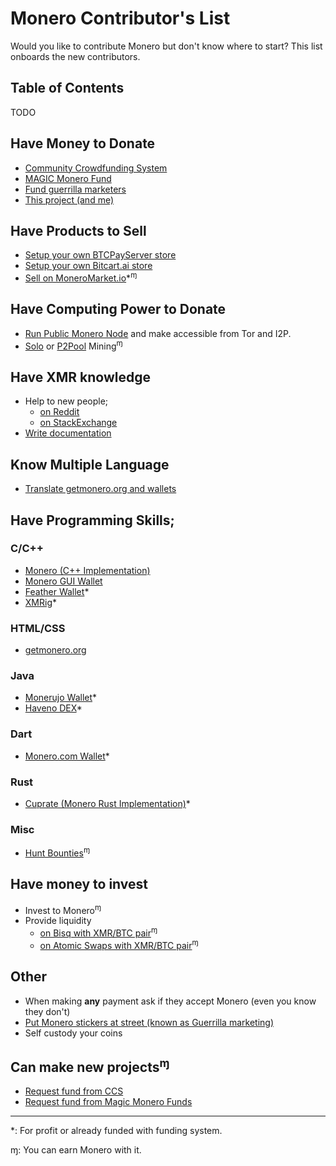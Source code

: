 # Monero Contributor's List
Would you like to contribute Monero but don't know where to start? This list onboards the new contributors.

## Table of Contents
TODO

## Have Money to Donate
* [Community Crowdfunding System](https://ccs.getmonero.org/)
* [MAGIC Monero Fund](https://monerofund.org/)
* [Fund guerrilla marketers](https://monerosupplies.com/product/fund-a-guerrilla-get-funded/)
* [This project (and me)](https://github.com/hardenedsteel)

## Have Products to Sell
* [Setup your own BTCPayServer store](https://btcpayserver.org/)
* [Setup your own Bitcart.ai store](https://bitcart.ai/)
* [Sell on MoneroMarket.io](https://moneromarket.io)*<sup>ɱ</sup>

## Have Computing Power to Donate
* [Run Public Monero Node](https://github.com/lalanza808/docker-monero-node) and make accessible from Tor and I2P.
* [Solo](https://xmrig.com/) or [P2Pool](https://gupax.io/) Mining<sup>ɱ</sup>

## Have XMR knowledge
* Help to new people;
  * [on Reddit](https://reddit.com/r/monerosupport)
  * [on StackExchange](https://monero.stackexchange.com/)
* [Write documentation](https://github.com/serhack/getmonero.dev)
 
## Know Multiple Language
* [Translate getmonero.org and wallets](https://translate.getmonero.org/)

## Have Programming Skills;
### C/C++
* [Monero (C++ Implementation)](https://github.com/monero-project/monero)
* [Monero GUI Wallet](https://github.com/monero-project/monero-gui)
* [Feather Wallet](https://github.com/monero-project/monero)*
* [XMRig](https://github.com/xmrig/)*

### HTML/CSS
* [getmonero.org](https://github.com/monero-project/monero-site)

### Java
* [Monerujo Wallet](https://github.com/m2049r/xmrwallet)*
* [Haveno DEX](https://github.com/haveno-dex/haveno)*

### Dart
* [Monero.com Wallet](https://github.com/cake-tech/cake_wallet)*

### Rust
* [Cuprate (Monero Rust Implementation)](https://github.com/Cuprate/cuprate)*

### Misc
* [Hunt Bounties](https://bounties.monero.social/)<sup>ɱ</sup>
 
## Have money to invest
* Invest to Monero<sup>ɱ</sup>
* Provide liquidity
  * [on Bisq with XMR/BTC pair](https://bisq.network)<sup>ɱ</sup>
  * [on Atomic Swaps with XMR/BTC pair](https://github.com/comit-network/xmr-btc-swap?tab=readme-ov-file#becoming-a-market-maker)<sup>ɱ</sup>

## Other
* When making **any** payment ask if they accept Monero (even you know they don't)
* [Put Monero stickers at street (known as Guerrilla marketing)](https://monerosupplies.com/product/fund-a-guerrilla-get-funded/)
* Self custody your coins

## Can make new projects<sup>ɱ</sup>
* [Request fund from CCS](https://ccs.getmonero.org/)
* [Request fund from Magic Monero Funds](https://monerofund.org/)

---
\*: For profit or already funded with funding system.

ɱ: You can earn Monero with it.
